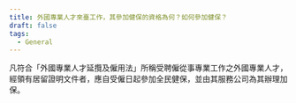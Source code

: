 ```yaml
---
title: 外國專業人才來臺工作，其參加健保的資格為何？如何參加健保？
draft: false
tags:
  - General
---
```

凡符合「外國專業人才延攬及僱用法」所稱受聘僱從事專業工作之外國專業人才，經領有居留證明文件者，應自受僱日起參加全民健保，並由其服務公司為其辦理加保。
